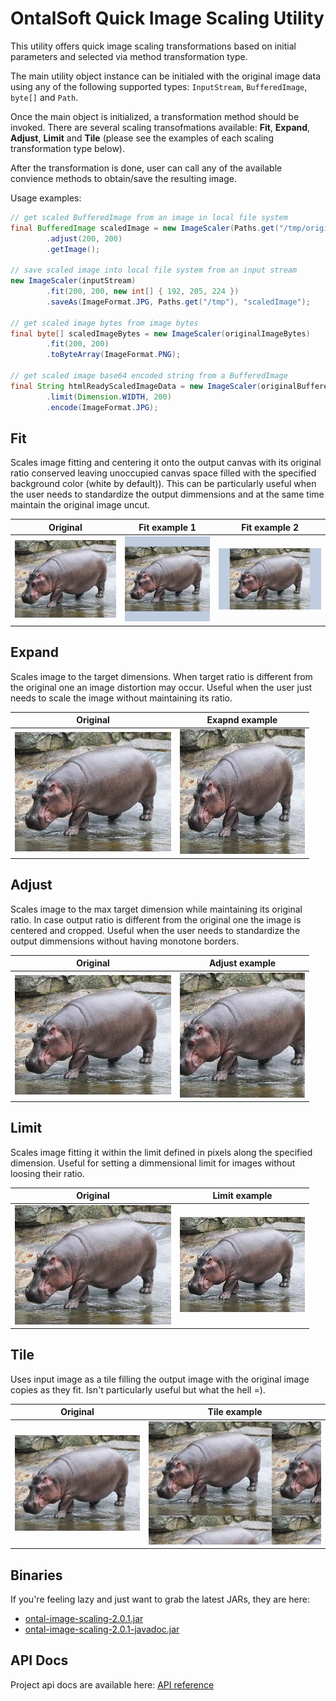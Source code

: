 # OntalSoft Quick Image Scaling Utility

This utility offers quick image scaling transformations based on initial parameters and selected via method transformation type.

The main utility object instance can be initialed with the original image data using any of the following supported types: `InputStream`, `BufferedImage`, `byte[]` and `Path`.

Once the main object is initialized, a transformation method should be invoked. There are several scaling transofmations available: **Fit**, **Expand**, **Adjust**, **Limit** and **Tile** (please see the examples of each scaling transformation type below). 

After the transformation is done, user can call any of the available convience methods to obtain/save the resulting image.

Usage examples:
```java
// get scaled BufferedImage from an image in local file system
final BufferedImage scaledImage = new ImageScaler(Paths.get("/tmp/originalImage.jpg"))
        .adjust(200, 200)
        .getImage();

// save scaled image into local file system from an input stream
new ImageScaler(inputStream)
        .fit(200, 200, new int[] { 192, 205, 224 })
        .saveAs(ImageFormat.JPG, Paths.get("/tmp"), "scaledImage");

// get scaled image bytes from image bytes
final byte[] scaledImageBytes = new ImageScaler(originalImageBytes)
        .fit(200, 200)
        .toByteArray(ImageFormat.PNG);
                
// get scaled image base64 encoded string from a BufferedImage
final String htmlReadyScaledImageData = new ImageScaler(originalBufferedImage)
        .limit(Dimension.WIDTH, 200)
        .encode(ImageFormat.JPG);
```

## Fit

Scales image fitting and centering it onto the output canvas with its original ratio conserved leaving unoccupied canvas space filled with the specified background color (white by default)). This can be particularly useful when the user needs to standardize the output dimmensions and at the same time maintain the original image uncut.

Original | Fit example 1 | Fit example 2
--- | --- | ---
| ![Original](docs/original.jpg?raw=true "Original") | ![Fit1](docs/fit1.jpg?raw=true "Fit1") | ![Fit2](docs/fit2.jpg?raw=true "Fit2")

## Expand

Scales image to the target dimensions. When target ratio is different from the original one an image distortion may occur. Useful when the user just needs to scale the image without maintaining its ratio.

Original | Exapnd example 
--- | --- 
| ![Original](docs/original.jpg?raw=true "Original") | ![Exapnd](docs/expand.jpg?raw=true "Exapnd") 

## Adjust

Scales image to the max target dimension while maintaining its original ratio. In case output ratio is different from the original one the image is centered and cropped. Useful when the user needs to standardize the output dimmensions without having monotone borders.

Original | Adjust example 
--- | --- 
| ![Original](docs/original.jpg?raw=true "Original") | ![Adjust](docs/adjust.jpg?raw=true "Adjust") 

## Limit

Scales image fitting it within the limit defined in pixels along the specified dimension. Useful for setting a dimmensional limit for images without loosing their ratio.

Original | Limit example 
--- | --- 
| ![Original](docs/original.jpg?raw=true "Original") | ![Limit](docs/limit.jpg?raw=true "Limit") 

## Tile

Uses input image as a tile filling the output image with the original image copies as they fit. Isn't particularly useful but what the hell =).

Original | Tile example 
--- | --- 
| ![Original](docs/original.jpg?raw=true "Original") | ![Tile](docs/tile.jpg?raw=true "Tile") 

## Binaries
If you're feeling lazy and just want to grab the latest JARs, they are here:
- [ontal-image-scaling-2.0.1.jar](https://raw.githubusercontent.com/akaine/ontal-image-scaling/master/bin/ontal-image-scaling-2.0.1.jar)
- [ontal-image-scaling-2.0.1-javadoc.jar](https://raw.githubusercontent.com/akaine/ontal-image-scaling/master/bin/ontal-image-scaling-2.0.1-javadoc.jar)

## API Docs
Project api docs are available here: [API reference](https://akaine.github.io/ontal-image-scaling/apidocs/org/ontal/imgutil/ImageScaler.html)
